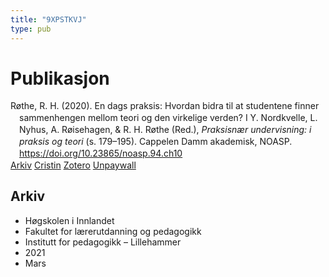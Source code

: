 ```yaml
---
title: "9XPSTKVJ"
type: pub
---
```

<h1>Publikasjon</h1>
<article id="csl-bib-container-9XPSTKVJ" class="csl-bib-container">
  <div class="csl-bib-body" style="line-height: 1.35; padding-left: 1em; text-indent:-1em;">
  <div class="csl-entry">R&#xF8;the, R. H. (2020). En dags praksis: Hvordan bidra til at studentene finner sammenhengen mellom teori og den virkelige verden? I Y. Nordkvelle, L. Nyhus, A. R&#xF8;isehagen, &amp; R. H. R&#xF8;the (Red.), <i>Praksisn&#xE6;r undervisning: i praksis og teori</i> (s. 179&#x2013;195). Cappelen Damm akademisk, NOASP. <a href="https://doi.org/10.23865/noasp.94.ch10">https://doi.org/10.23865/noasp.94.ch10</a></div>
</div>
  <div class="csl-bib-buttons">
    <a href="#taxonomy-article-9XPSTKVJ" class="csl-bib-button">Arkiv</a>
    <a href alt="Cristin URL" class="csl-bib-button">Cristin</a>
    <a href alt="Zotero URL" class="csl-bib-button">Zotero</a>
    <a href="https://press.nordicopenaccess.no/index.php/noasp/catalog/view/94/446/3505-3" class="csl-bib-button">Unpaywall</a>
  </div>
  <div id="csl-bib-meta-container-9XPSTKVJ"></div>
</article>
<div id="csl-bib-meta-9XPSTKVJ" class="csl-bib-meta">
  <article id="taxonomy-article-9XPSTKVJ" class="taxonomy-article">
    <h1>Arkiv</h1>
    <ul>
      <li>Høgskolen i Innlandet</li>
      <li>Fakultet for lærerutdanning og pedagogikk</li>
      <li>Institutt for pedagogikk – Lillehammer</li>
      <li>2021</li>
      <li>Mars</li>
    </ul>
  </article>
</div>
